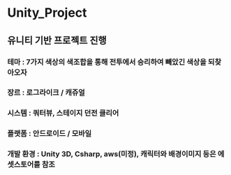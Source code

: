 # Unity_Project 
## 유니티 기반 프로젝트 진행

### 테마 : 7가지 색상의 색조합을 통해 전투에서 승리하여 빼았긴 색상을 되찾아오자
### 장르 : 로그라이크 / 캐쥬얼
### 시스템 : 쿼터뷰, 스테이지 던전 클리어
### 플랫폼 : 안드로이드 / 모바일
### 개발 환경 : Unity 3D, Csharp, aws(미정), 캐릭터와 배경이미지 등은 에셋스토어를 참조
